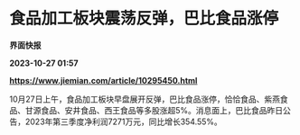 # 食品加工板块震荡反弹，巴比食品涨停
**界面快报**

**2023-10-27 01:57**

**https://www.jiemian.com/article/10295450.html**

10月27日上午，食品加工板块早盘展开反弹，巴比食品涨停，恰恰食品、紫燕食品、甘源食品、安井食品、西王食品等多股涨超5%。消息面上，巴比食品昨日公告，2023年第三季度净利润7271万元，同比增长354.55%。